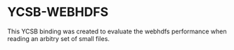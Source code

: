 # YCSB-WEBHDFS

This YCSB binding was created to evaluate the webhdfs performance when reading an arbitry set of small files.
